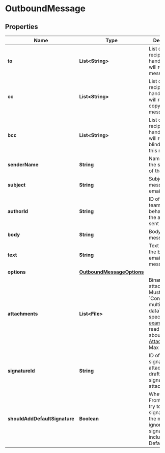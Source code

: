 

# OutboundMessage


## Properties

| Name | Type | Description | Notes |
|------------ | ------------- | ------------- | -------------|
|**to** | **List&lt;String&gt;** | List of the recipient handles who will receive this message |  |
|**cc** | **List&lt;String&gt;** | List of the recipient handles who will receive a copy of this message |  [optional] |
|**bcc** | **List&lt;String&gt;** | List of the recipient handles who will receive a blind copy of this message |  [optional] |
|**senderName** | **String** | Name used for the sender info of the message |  [optional] |
|**subject** | **String** | Subject of the message for email message |  [optional] |
|**authorId** | **String** | ID of the teammate on behalf of whom the answer is sent |  [optional] |
|**body** | **String** | Body of the message |  |
|**text** | **String** | Text version of the body for email messages |  [optional] |
|**options** | [**OutboundMessageOptions**](OutboundMessageOptions.md) |  |  [optional] |
|**attachments** | **List&lt;File&gt;** | Binary data of attached files. Must use &#x60;Content-Type: multipart/form-data&#x60; if specified. See [example](https://gist.github.com/hdornier/e04d04921032e98271f46ff8a539a4cb) or read more about [Attachments](https://dev.frontapp.com/docs/attachments-1). Max 25 MB. |  [optional] |
|**signatureId** | **String** | ID of the signature to attach to this draft. If null, no signature is attached. |  [optional] |
|**shouldAddDefaultSignature** | **Boolean** | Whether or not Front should try to resolve a signature for the message. Is ignored if signature_id is included. Default false; |  [optional] |



